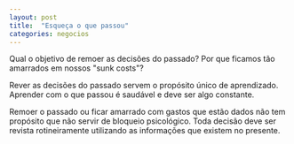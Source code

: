 ```yaml
---
layout: post
title:  "Esqueça o que passou"
categories: negocios
---
```


Qual o objetivo de remoer as decisões do passado? Por que ficamos tão amarrados em nossos "sunk costs"?

Rever as decisões do passado servem o propósito único de aprendizado. Aprender com o que passou é saudável e deve ser algo constante.

Remoer o passado ou ficar amarrado com gastos que estão dados não tem propósito que não servir de bloqueio psicológico. Toda decisão deve ser revista rotineiramente utilizando as informações que existem no presente.